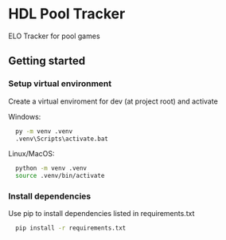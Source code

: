 # HDL Pool Tracker

ELO Tracker for pool games

## Getting started

### Setup virtual environment

Create a virtual enviroment for dev (at project root) and activate

Windows:

```bash
  py -m venv .venv
  .venv\Scripts\activate.bat
```

Linux/MacOS:

```bash
  python -m venv .venv
  source .venv/bin/activate
```

### Install dependencies

Use pip to install dependencies listed in requirements.txt

```bash
  pip install -r requirements.txt
```
